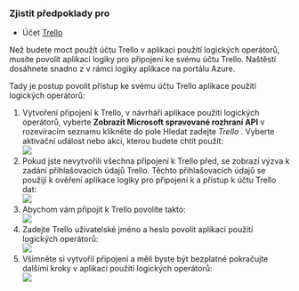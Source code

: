 ### <a name="prerequisites"></a>Zjistit předpoklady pro
- Účet [Trello](http://trello.com) 

Než budete moct použít účtu Trello v aplikaci použití logických operátorů, musíte povolit aplikaci logiky pro připojení ke svému účtu Trello. Naštěstí dosáhnete snadno z v rámci logiky aplikace na portálu Azure. 

Tady je postup povolit přístup ke svému účtu Trello aplikace použití logických operátorů:

1. Vytvoření připojení k Trello, v návrháři aplikace použití logických operátorů, vyberte **Zobrazit Microsoft spravované rozhraní API** v rozevíracím seznamu klikněte do pole Hledat zadejte *Trello* . Vyberte aktivační událost nebo akci, kterou budete chtít použít:  
  ![](./media/connectors-create-api-trello/trello-1.png)
2. Pokud jste nevytvořili všechna připojení k Trello před, se zobrazí výzva k zadání přihlašovacích údajů Trello. Těchto přihlašovacích údajů se použijí k ověření aplikace logiky pro připojení k a přístup k účtu Trello dat:  
  ![](./media/connectors-create-api-trello/trello-2.png) 
3. Abychom vám připojit k Trello povolíte takto:  
  ![](./media/connectors-create-api-trello/trello-3.png)   
4. Zadejte Trello uživatelské jméno a heslo povolit aplikaci použití logických operátorů:  
  ![](./media/connectors-create-api-trello/trello-4.png)  
5. Všimněte si vytvořil připojení a měli byste být bezplatné pokračujte dalšími kroky v aplikaci použití logických operátorů:  
  ![](./media/connectors-create-api-trello/trello-5.png)
